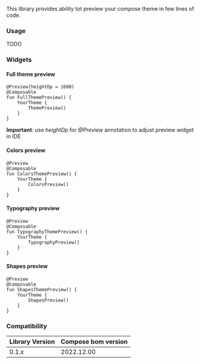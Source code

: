 This library provides ability tot preview your compose theme in few lines of code.

### Usage

TODO

### Widgets

#### Full theme preview

```
@Preview(heightDp = 1600)
@Composable
fun FullThemePreview() {
    YourTheme {
        ThemePreview()
    }
}
```

**Important**: use _heightDp_ for _@Preview_ annotation to adjust preview widget in IDE

#### Colors preview

```
@Preview
@Composable
fun ColorsThemePreview() {
    YourTheme {
        ColorsPreview()
    }
}
```

#### Typography preview

```
@Preview
@Composable
fun TypographyThemePreview() {
    YourTheme {
        TypographyPreview()
    }
}
```

#### Shapes preview

```
@Preview
@Composable
fun ShapesThemePreview() {
    YourTheme {
        ShapesPreview()
    }
}
```

### Compatibility

| Library Version | Compose bom version |
|-----------------|---------------------|
| 0.1.x           | 2022.12.00          |
